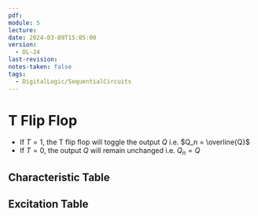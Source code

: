 ```yaml
---
pdf: 
module: 5
lecture: 
date: 2024-03-09T15:05:00
version:
  - DL-24
last-revision: 
notes-taken: false
tags:
  - DigitalLogic/SequentialCircuits
---
```

# T Flip Flop

- If $T = 1$, the T flip flop will toggle the output $Q$ i.e. $Q_n = \overline{Q}$
- If $T = 0$, the output $Q$ will remain unchanged i.e. $Q_n = Q$

## Characteristic Table


## Excitation Table



